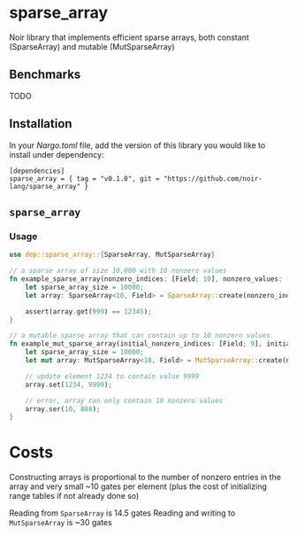 # sparse_array

Noir library that implements efficient sparse arrays, both constant (SparseArray) and mutable (MutSparseArray)


## Benchmarks

TODO


## Installation

In your _Nargo.toml_ file, add the version of this library you would like to install under dependency:

```
[dependencies]
sparse_array = { tag = "v0.1.0", git = "https://github.com/noir-lang/sparse_array" }
```

## `sparse_array`

### Usage

```rust
use dep::sparse_array::{SparseArray, MutSparseArray}

// a sparse array of size 10,000 with 10 nonzero values
fn example_sparse_array(nonzero_indices: [Field; 10], nonzero_values: [Field; 10]) {
    let sparse_array_size = 10000;
    let array: SparseArray<10, Field> = SparseArray::create(nonzero_indices, nonzero_values, sparse_array_size);

    assert(array.get(999) == 12345);
}

// a mutable sparse array that can contain up to 10 nonzero values
fn example_mut_sparse_array(initial_nonzero_indices: [Field; 9], initial_nonzero_values: [Field; 9]) {
    let sparse_array_size = 10000;
    let mut array: MutSparseArray<10, Field> = MutSparseArray::create(nonzero_indices, nonzero_values, sparse_array_size);

    // update element 1234 to contain value 9999
    array.set(1234, 9999);

    // error, array can only contain 10 nonzero values
    array.ser(10, 888);
}
```

# Costs

Constructing arrays is proportional to the number of nonzero entries in the array and very small ~10 gates per element (plus the cost of initializing range tables if not already done so)

Reading from `SparseArray` is 14.5 gates
Reading and writing to `MutSparseArray` is ~30 gates
